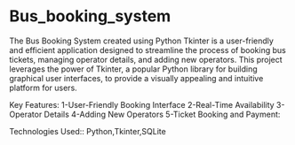 # Bus_booking_system
The Bus Booking System created using Python Tkinter is a user-friendly and efficient application designed to streamline the process of booking bus tickets, managing operator details, and adding new operators. This project leverages the power of Tkinter, a popular Python library for building graphical user interfaces, to provide a visually appealing and intuitive platform for users.

Key Features:
1-User-Friendly Booking Interface
2-Real-Time Availability
3-Operator Details
4-Adding New Operators
5-Ticket Booking and Payment:

Technologies Used::
Python,Tkinter,SQLite

